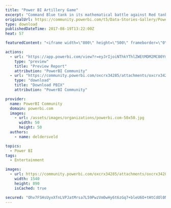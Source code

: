 ```yaml
---
title: "Power BI Artillery Game"
excerpt: "Command Blue tank in its mathematical battle against Red tank. Select the initial velocity and launch angle using Power BI's what-if parameters. When"
originalUrl: https://community.powerbi.com/t5/Data-Stories-Gallery/Power-BI-Artillery-Game/m-p/234618
type: download
publishedDateTime: 2017-08-19T13:22:00Z
heat: 57

featuredContent: "<iframe width=\"800\" height=\"500\" frameborder=\"0\" src=\"https://app.powerbi.com/view?r=eyJrIjoiNThkYThlZWEtMDM2MC00YmI4LWFkZmItZDk2MmJlMDhjMWUwIiwidCI6ImFjYzhhYWE1LWYxOTEtNDgyZi05MjFiLWNmNmMzM2E1ODgzMiIsImMiOjF9\"></iframe>"

actions:
  - url: "https://app.powerbi.com/view?r=eyJrIjoiNThkYThlZWEtMDM2MC00YmI4LWFkZmItZDk2MmJlMDhjMWUwIiwidCI6ImFjYzhhYWE1LWYxOTEtNDgyZi05MjFiLWNmNmMzM2E1ODgzMiIsImMiOjF9"
    type: "preview"
    title: "Preview Report"
    attribution: "PowerBI Community"
  - url: "https://community.powerbi.com/oxcrx34285/attachments/oxcrx34285/DataStoriesGallery/1025/2/Power%20BI%20Tank%20Game.pbix"
    type: "download"
    title: "Download PBIX"
    attribution: "PowerBI Community"

provider:
  name: PowerBI Community
  domain: powerbi.com
  images:
    - url: /assets/images/organizations/powerbi.com-50x50.jpg
      width: 50
      height: 50
  authors:
    - name: deldersveld

topics:
  - Power BI
tags:
  - Entertainment

images:
  - url: https://community.powerbi.com/oxcrx34285/attachments/oxcrx34285/DataStoriesGallery/1025/1/PBIArtillery.PNG
    width: 1540
    height: 890
    isCached: true

secured: "Ohv7FSHsUyxXfnLVPJatMrsa7L59PwzVm0wHy6t6zGq7+bleU6O+tHtCdOl0Ny9hAhgMcyCZDOe5rQA7k+EPjkIRlflL1yfhhr0VVUPgFu9Vwh0MZXwAU/DAKYXNRtZMxRc7NR193zh6PtkvtsaeRdUWi/1cDyBbiPRLtBpZx6QyApROwFCKQwGLBdCVS2MFT1Ik1Cm1ZJ607jfPYtGBW1PcUCDYsEz178U14pXnWEgKwDqHYMm5/cUM2r3BxBFRIIunm5ECNPp2pjMBznEl7sfjXDtbqNlQ4W6sPELsrpnWK45PURi7GJHOd8P0kabAyQYHyLJTeaAugV6/doG+mmbt70QdGX/oDZeW7XJSclLdKg6iH7w+304WvzxWF00FNdHgsws2bPaxpwlZY5lm4qLIiLZXSZTl3Cyhza8pBg4=;YS/xWsUkhPWuQD1wtz1BDQ=="
---
```


